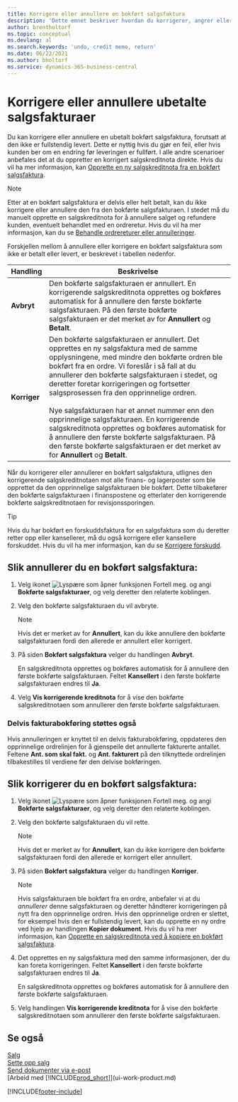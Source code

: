 ```yaml
---
title: Korrigere eller annullere en bokført salgsfaktura
description: 'Dette emnet beskriver hvordan du korrigerer, angrer eller annullerer en bokført salgsfaktura og utligner en salgskreditnota.'
author: brentholtorf
ms.topic: conceptual
ms.devlang: al
ms.search.keywords: 'undo, credit memo, return'
ms.date: 06/23/2021
ms.author: bholtorf
ms.service: dynamics-365-business-central
---
```

# Korrigere eller annullere ubetalte salgsfakturaer

Du kan korrigere eller annullere en ubetalt bokført salgsfaktura, forutsatt at den ikke er fullstendig levert. Dette er nyttig hvis du gjør en feil, eller hvis kunden ber om en endring før leveringen er fullført. I alle andre scenarioer anbefales det at du oppretter en korrigert salgskreditnota direkte. Hvis du vil ha mer informasjon, kan [Opprette en ny salgskreditnota fra en bokført salgsfaktura](sales-how-process-sales-returns-cancellations.md#to-create-a-sales-credit-memo-from-a-posted-sales-invoice).  

> [!NOTE]  
> Etter at en bokført salgsfaktura er delvis eller helt betalt, kan du ikke korrigere eller annullere den fra den bokførte salgsfakturaen. I stedet må du manuelt opprette en salgskreditnota for å annullere salget og refundere kunden, eventuelt behandlet med en ordreretur. Hvis du vil ha mer informasjon, kan du se [Behandle ordrereturer eller annulleringer](sales-how-process-sales-returns-cancellations.md).

Forskjellen mellom å annullere eller korrigere en bokført salgsfaktura som ikke er betalt eller levert, er beskrevet i tabellen nedenfor.

| Handling | Beskrivelse |
| --- | --- |
| **Avbryt** |Den bokførte salgsfakturaen er annullert. En korrigerende salgskreditnota opprettes og bokføres automatisk for å annullere den første bokførte salgsfakturaen. På den første bokførte salgsfakturaen er det merket av for **Annullert** og **Betalt**. |
| **Korriger** |Den bokførte salgsfakturaen er annullert. Det opprettes en ny salgsfaktura med de samme opplysningene, med mindre den bokførte ordren ble bokført fra en ordre. Vi foreslår i så fall at du annullerer den bokførte salgsfakturaen i stedet, og deretter foretar korrigeringen og fortsetter salgsprosessen fra den opprinnelige ordren. <br/><br/>Nye salgsfakturaen har et annet nummer enn den opprinnelige salgsfakturaen. En korrigerende salgskreditnota opprettes og bokføres automatisk for å annullere den første bokførte salgsfakturaen. På den første bokførte salgsfakturaen er det merket av for **Annullert** og **Betalt**. |

Når du korrigerer eller annullerer en bokført salgsfaktura, utlignes den korrigerende salgskreditnotaen mot alle finans- og lagerposter som ble opprettet da den opprinnelige salgsfakturaen ble bokført. Dette tilbakefører den bokførte salgsfakturaen i finanspostene og etterlater den korrigerende bokførte salgskreditnotaen for revisjonssporingen.  

> [!TIP]
> Hvis du har bokført en forskuddsfaktura for en salgsfaktura som du deretter retter opp eller kansellerer, må du også korrigere eller kansellere forskuddet. Hvis du vil ha mer informasjon, kan du se [Korrigere forskudd](finance-how-to-correct-prepayments.md).

## Slik annullerer du en bokført salgsfaktura:

1. Velg ikonet ![Lyspære som åpner funksjonen Fortell meg.](media/ui-search/search_small.png "Fortell hva du vil gjøre") og angi **Bokførte salgsfakturaer**, og velg deretter den relaterte koblingen.  
2. Velg den bokførte salgsfakturaen du vil avbryte.

    > [!NOTE]  
    >   Hvis det er merket av for **Annullert**, kan du ikke annullere den bokførte salgsfakturaen fordi den allerede er annullert eller korrigert.
3. På siden **Bokført salgsfaktura** velger du handlingen **Avbryt**.

    En salgskreditnota opprettes og bokføres automatisk for å annullere den første bokførte salgsfakturaen. Feltet **Kansellert** i den første bokførte salgsfakturaen endres til **Ja**.
4. Velg **Vis korrigerende kreditnota** for å vise den bokførte salgskreditnotaen som annullerer den første bokførte salgsfakturaen.

### Delvis fakturabokføring støttes også

Hvis annulleringen er knyttet til en delvis fakturabokføring, oppdateres den opprinnelige ordrelinjen for å gjenspeile det annullerte fakturerte antallet. Feltene **Ant. som skal fakt.** og **Ant. fakturert** på den tilknyttede ordrelinjen tilbakestilles til verdiene før den delvise bokføringen.

## Slik korrigerer du en bokført salgsfaktura:

1. Velg ikonet ![Lyspære som åpner funksjonen Fortell meg.](media/ui-search/search_small.png "Fortell hva du vil gjøre") og angi **Bokførte salgsfakturaer**, og velg deretter den relaterte koblingen.  
2. Velg den bokførte salgsfakturaen du vil rette.

    > [!NOTE]  
    >   Hvis det er merket av for **Annullert**, kan du ikke korrigere den bokførte salgsfakturaen fordi den allerede er korrigert eller annullert.
3. På siden **Bokført salgsfaktura** velger du handlingen **Korriger**.  

    > [!NOTE]
    > Hvis salgsfakturaen ble bokført fra en ordre, anbefaler vi at du *annullerer* denne salgsfakturaen og deretter håndterer korrigeringen på nytt fra den opprinnelige ordren. Hvis den opprinnelige ordren er slettet, for eksempel hvis den er fullstendig levert, kan du opprette en ny ordre ved hjelp av handlingen **Kopier dokument**. Hvis du vil ha mer informasjon, kan [Opprette en salgskreditnota ved å kopiere en bokført salgsfaktura](sales-how-process-sales-returns-cancellations.md#to-create-a-sales-credit-memo-by-copying-a-posted-sales-invoice).
4. Det opprettes en ny salgsfaktura med den samme informasjonen, der du kan foreta korrigeringen. Feltet **Kansellert** i den første bokførte salgsfakturaen endres til **Ja**.

    En salgskreditnota opprettes og bokføres automatisk for å annullere den første bokførte salgsfakturaen.
5. Velg handlingen **Vis korrigerende kreditnota** for å vise den bokførte salgskreditnotaen som annullerer den første bokførte salgsfakturaen.

## Se også

[Salg](sales-manage-sales.md)  
[Sette opp salg](sales-setup-sales.md)  
[Send dokumenter via e-post](ui-how-send-documents-email.md)  
[Arbeid med [!INCLUDE[prod_short](includes/prod_short.md)]](ui-work-product.md)


[!INCLUDE[footer-include](includes/footer-banner.md)]
